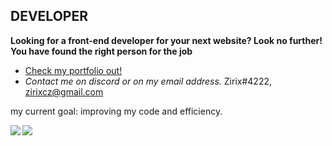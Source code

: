 ## **DEVELOPER**
**Looking for a front-end developer for your next website? Look no further! You have found the right person for the job**
- <a href="https://www.zirix.ga/">Check my portfolio out!</a>
- *Contact me on discord or on my email address.*
Zirix#4222, zirixcz@gmail.com

my current goal: improving my code and efficiency.

<a href="https://github.com/anuraghazra/convoychat">
	<img align="left" src="https://github-readme-stats.vercel.app/api/top-langs/?username=ZirixCZ&hide_title=true" />
</a>
<a href="https://github.com/anuraghazra/github-readme-stats">
	<img align="left" src="https://github-readme-stats.vercel.app/api?username=ZirixCZ&hide_title=true&hide_rank=true&show_icons=true&include_all_commits=true&count_private=true&hide=contribs" />
</a>




